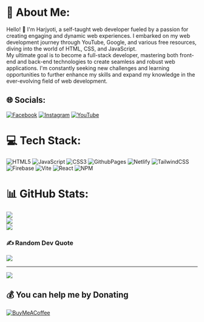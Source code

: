 # 💫 About Me:
Hello! 👋 I'm Harjyoti, a self-taught web developer fueled by a passion for creating engaging and dynamic web experiences. I embarked on my web development journey through YouTube, Google, and various free resources, diving into the world of HTML, CSS, and JavaScript.<br>My ultimate goal is to become a full-stack developer, mastering both front-end and back-end technologies to create seamless and robust web applications. I'm constantly seeking new challenges and learning opportunities to further enhance my skills and expand my knowledge in the ever-evolving field of web development.


## 🌐 Socials:
[![Facebook](https://img.shields.io/badge/Facebook-%231877F2.svg?logo=Facebook&logoColor=white)](https://www.facebook.com/him.angshu.904) [![Instagram](https://img.shields.io/badge/Instagram-%23E4405F.svg?logo=Instagram&logoColor=white)](https://instagram.com/harjyoti10)  [![YouTube](https://img.shields.io/badge/YouTube-%23FF0000.svg?logo=YouTube&logoColor=white)](https://www.youtube.com/@harjyotikalita1) 

# 💻 Tech Stack:
![HTML5](https://img.shields.io/badge/html5-%23E34F26.svg?style=plastic&logo=html5&logoColor=white) ![JavaScript](https://img.shields.io/badge/javascript-%23323330.svg?style=plastic&logo=javascript&logoColor=%23F7DF1E) ![CSS3](https://img.shields.io/badge/css3-%231572B6.svg?style=plastic&logo=css3&logoColor=white) ![GithubPages](https://img.shields.io/badge/github%20pages-121013?style=plastic&logo=github&logoColor=white) ![Netlify](https://img.shields.io/badge/netlify-%23000000.svg?style=plastic&logo=netlify&logoColor=#00C7B7) ![TailwindCSS](https://img.shields.io/badge/tailwindcss-%2338B2AC.svg?style=plastic&logo=tailwind-css&logoColor=white)![Firebase](https://img.shields.io/badge/firebase-%23039BE5.svg?style=plastic&logo=firebase)  ![Vite](https://img.shields.io/badge/vite-%23646CFF.svg?style=plastic&logo=vite&logoColor=white) ![React](https://img.shields.io/badge/react-%2320232a.svg?style=plastic&logo=react&logoColor=%2361DAFB) ![NPM](https://img.shields.io/badge/NPM-%23CB3837.svg?style=plastic&logo=npm&logoColor=white)
# 📊 GitHub Stats:
![](https://github-readme-stats.vercel.app/api?username=harjyoti12&theme=dark&hide_border=false&include_all_commits=true&count_private=true)<br/>
![](https://github-readme-streak-stats.herokuapp.com/?user=harjyoti12&theme=dark&hide_border=false)<br/>
![](https://github-readme-stats.vercel.app/api/top-langs/?username=harjyoti12&theme=dark&hide_border=false&include_all_commits=true&count_private=true&layout=compact)

### ✍️ Random Dev Quote
![](https://quotes-github-readme.vercel.app/api?type=horizontal&theme=dark)

---
[![](https://visitcount.itsvg.in/api?id=harjyoti12&icon=0&color=0)](https://visitcount.itsvg.in)

  ## 💰 You can help me by Donating
  [![BuyMeACoffee](https://img.shields.io/badge/Buy%20Me%20a%20Coffee-ffdd00?style=for-the-badge&logo=buy-me-a-coffee&logoColor=black)](https://www.buymeacoffee.com/horoji86v) 

  
<!-- Proudly created with GPRM ( https://gprm.itsvg.in ) -->
